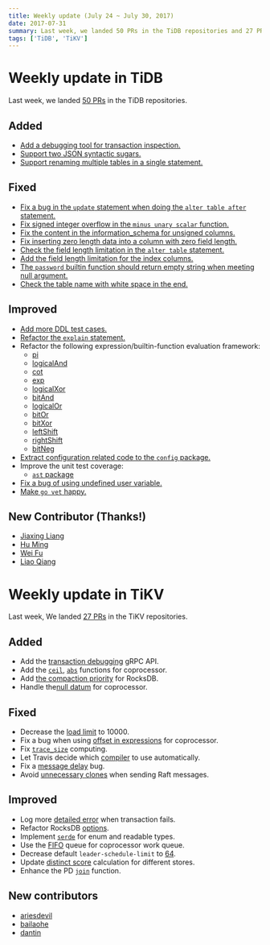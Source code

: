 ```yaml
---
title: Weekly update (July 24 ~ July 30, 2017)
date: 2017-07-31
summary: Last week, we landed 50 PRs in the TiDB repositories and 27 PRs in the TiKV repositories.
tags: ['TiDB', 'TiKV']
---
```


# Weekly update in TiDB

Last week, we landed [50 PRs](https://github.com/pingcap/tidb/pulls?utf8=%E2%9C%93&q=is%3Apr%20is%3Amerged%20merged%3A2017-07-24..2017-07-30%20) in the TiDB repositories.

## Added
* [Add a debugging tool for transaction inspection.](https://github.com/pingcap/tidb/pull/3787)
* [Support two JSON syntactic sugars.](https://github.com/pingcap/tidb/pull/3854)
* [Support renaming multiple tables in a single statement.](https://github.com/pingcap/tidb/pull/3892)

## Fixed
* [Fix a bug in the `update` statement when doing the `alter table after` statement.](https://github.com/pingcap/tidb/pull/3754)
* [Fix signed integer overflow in the `minus unary scalar` function.](https://github.com/pingcap/tidb/pull/3780)
* [Fix the content in the information_schema for unsigned columns.](https://github.com/pingcap/tidb/pull/3818)
* [Fix inserting zero length data into a column with zero field length.](https://github.com/pingcap/tidb/pull/3849)
* [Check the field length limitation in the `alter table` statement.](https://github.com/pingcap/tidb/pull/3859)
* [Add the field length limitation for the index columns.](https://github.com/pingcap/tidb/pull/3864)
* [The `password` builtin function should return empty string when meeting null argument.](https://github.com/pingcap/tidb/pull/3880)
* [Check the table name with white space in the end.](https://github.com/pingcap/tidb/pull/3927)

## Improved
* [Add more DDL test cases.](https://github.com/pingcap/tidb/pull/3804)
* [Refactor the `explain` statement.](https://github.com/pingcap/tidb/pull/3809)
* Refactor the following expression/builtin-function evaluation framework:
  - [pi](https://github.com/pingcap/tidb/pull/3846)
  - [logicalAnd](https://github.com/pingcap/tidb/pull/3853)
  - [cot](https://github.com/pingcap/tidb/pull/3856)
  - [exp](https://github.com/pingcap/tidb/pull/3871)
  - [logicalXor](https://github.com/pingcap/tidb/pull/3899)
  - [bitAnd](https://github.com/pingcap/tidb/pull/3901)
  - [logicalOr](https://github.com/pingcap/tidb/pull/3903)
  - [bitOr](https://github.com/pingcap/tidb/pull/3904)
  - [bitXor](https://github.com/pingcap/tidb/pull/3905)
  - [leftShift](https://github.com/pingcap/tidb/pull/3906)
  - [rightShift](https://github.com/pingcap/tidb/pull/3907)
  - [bitNeg](https://github.com/pingcap/tidb/pull/3937)
* [Extract configuration related code to the `config` package.](https://github.com/pingcap/tidb/pull/3919)
* Improve the unit test coverage:
  - [`ast` package](https://github.com/pingcap/tidb/pull/3870)
* [Fix a bug of using undefined user variable.](https://github.com/pingcap/tidb/pull/3776)
* [Make `go vet` happy.](https://github.com/pingcap/tidb/pull/3872)

## New Contributor (Thanks!)
* [Jiaxing Liang](https://github.com/liangjiaxing)
* [Hu Ming](https://github.com/ming-relax)
* [Wei Fu](https://github.com/0x04C2)
* [Liao Qiang](https://github.com/CodeRushing)

# Weekly update in TiKV

Last week, We landed [27 PRs](https://github.com/search?utf8=%E2%9C%93&q=repo%3Apingcap%2Ftikv+repo%3Apingcap%2Fpd+is%3Apr+is%3Amerged+merged%3A2017-07-23..2017-07-29&type=Issues) in the TiKV repositories.

## Added

* Add the [transaction debugging](https://github.com/pingcap/tikv/pull/2012) gRPC API.
* Add the [`ceil`](https://github.com/pingcap/tikv/pull/2060), [`abs`](https://github.com/pingcap/tikv/pull/2063) functions for coprocessor.
* Add [the compaction priority](https://github.com/pingcap/tikv/pull/2062) for RocksDB.
* Handle the[null datum](https://github.com/pingcap/tikv/pull/2072) for coprocessor.

## Fixed

* Decrease the [load limit](%20https://github.com/pingcap/pd/pull/688) to 10000. 
* Fix a bug when using [offset in expressions](https://github.com/pingcap/tikv/pull/2064) for coprocessor. 
* Fix [`trace_size`](https://github.com/pingcap/tikv/pull/2069) computing. 
* Let Travis decide which [compiler](https://github.com/pingcap/tikv/pull/2074) to use automatically.
* Fix a [message delay](https://github.com/pingcap/tikv/pull/2093) bug. 
* Avoid [unnecessary clones](https://github.com/pingcap/tikv/pull/2098) when sending Raft messages.

## Improved

* Log more [detailed error](https://github.com/pingcap/tikv/pull/2068) when transaction fails.
* Refactor RocksDB [options](https://github.com/pingcap/tikv/pull/2071).
* Implement [`serde`](https://github.com/pingcap/tikv/pull/2073) for enum and readable types. 
* Use the [FIFO](https://github.com/pingcap/tikv/pull/2076) queue for coprocessor work queue. 
* Decrease default `leader-schedule-limit` to [64](https://github.com/pingcap/pd/pull/690).
* Update [distinct score](https://github.com/pingcap/pd/pull/691) calculation for different stores. 
* Enhance the PD [`join`](https://github.com/pingcap/pd/pull/693) function.

## New contributors

* [ariesdevil](https://github.com/ariesdevil)
* [bailaohe](https://github.com/bailaohe)
* [dantin](https://github.com/dantin)
